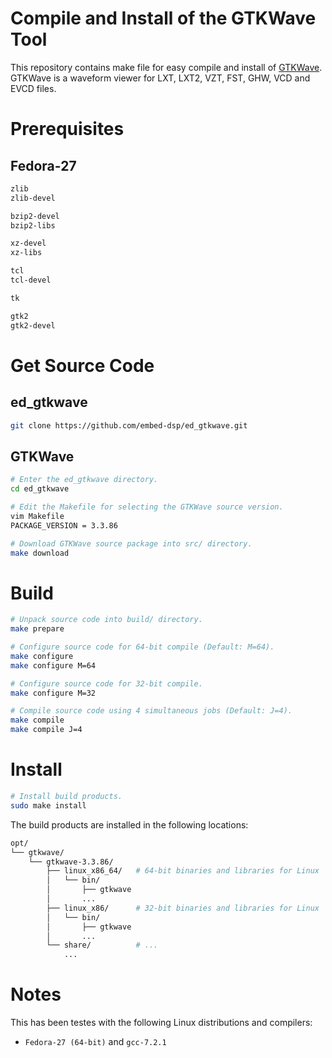 
Compile and Install of the GTKWave Tool
=======================================

This repository contains make file for easy compile and install of [GTKWave](http://gtkwave.sourceforge.net).
GTKWave is a waveform viewer for LXT, LXT2, VZT, FST, GHW, VCD and EVCD files.

Prerequisites
=============

## Fedora-27
```bash
zlib
zlib-devel

bzip2-devel
bzip2-libs

xz-devel
xz-libs

tcl
tcl-devel

tk

gtk2
gtk2-devel
```

Get Source Code
===============

## ed_gtkwave
```bash
git clone https://github.com/embed-dsp/ed_gtkwave.git
```

## GTKWave
```bash
# Enter the ed_gtkwave directory.
cd ed_gtkwave

# Edit the Makefile for selecting the GTKWave source version.
vim Makefile
PACKAGE_VERSION = 3.3.86

# Download GTKWave source package into src/ directory.
make download
```

Build
=====
```bash
# Unpack source code into build/ directory.
make prepare

# Configure source code for 64-bit compile (Default: M=64).
make configure
make configure M=64

# Configure source code for 32-bit compile.
make configure M=32

# Compile source code using 4 simultaneous jobs (Default: J=4).
make compile
make compile J=4
```

Install
=======
```bash
# Install build products.
sudo make install
```

The build products are installed in the following locations:
```bash
opt/
└── gtkwave/
    └── gtkwave-3.3.86/
        ├── linux_x86_64/   # 64-bit binaries and libraries for Linux
        │   └── bin/
        │       ├── gtkwave
        │       ...
        ├── linux_x86/      # 32-bit binaries and libraries for Linux
        │   └── bin/
        │       ├── gtkwave
        │       ...
        └── share/          # ...
            ...
```

Notes
=====

This has been testes with the following Linux distributions and compilers:
* `Fedora-27 (64-bit)` and `gcc-7.2.1`
